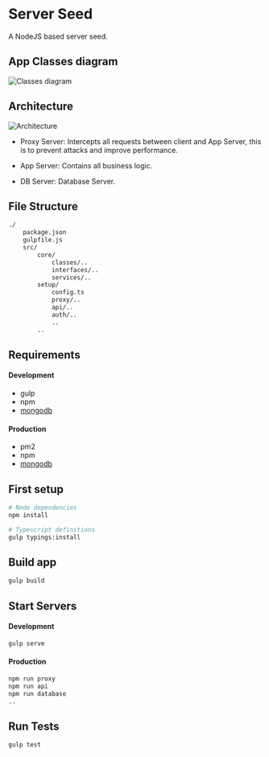 Server Seed
===========

A NodeJS based server seed.

## App Classes diagram

![Classes diagram](media/app-classes-diagram.png)

## Architecture

![Architecture](media/architecture.png)

- Proxy Server: Intercepts all requests between client and App Server, this is to prevent attacks and improve performance.

- App Server: Contains all business logic.

- DB Server: Database Server.


## File Structure

```bash
./
	package.json
	gulpfile.js
	src/
		core/
			classes/..
			interfaces/..
			services/..
		setup/
			config.ts
			proxy/..
			api/..
			auth/..
			..
		..
```

## Requirements

#### Development
- gulp
- npm
- [mongodb](https://docs.mongodb.com/manual/installation/)

#### Production
- pm2
- npm
- [mongodb](https://docs.mongodb.com/manual/installation/)

## First setup
```bash
# Node dependencies
npm install

# Typescript definitions
gulp typings:install
```


## Build app
```bash
gulp build
```

## Start Servers

#### Development
```bash
gulp serve
```

#### Production
```bash
npm run proxy
npm run api
npm run database
..
```

## Run Tests
```bash
gulp test
```

